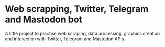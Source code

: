 # Web scrapping, Twitter, Telegram and Mastodon bot

A little project to practise web scraping, data processing, graphics creation and interaction with Twitter, Telegram and Mastodon APIs.
